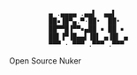 
              ▄ .▄▄▄▄ .▄▄▌  ▄▄▌  
              ██▪▐█▀▄.▀·██•  ██•  
              ██▀▀█▐▀▀▪▄██ ▪ ██ ▪ 
              ██▌▐▀▐█▄▄▌▐█▌ ▄▐█▌ ▄
              ▀▀▀ · ▀▀▀ .▀▀▀ .▀▀▀ 


Open Source Nuker
              
